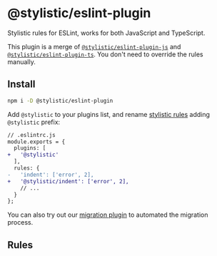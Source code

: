 # @stylistic/eslint-plugin

Stylistic rules for ESLint, works for both JavaScript and TypeScript.

This plugin is a merge of [`@stylistic/eslint-plugin-js`](./js) and [`@stylistic/eslint-plugin-ts`](./ts). You don't need to override the rules manually.

## Install

```sh
npm i -D @stylistic/eslint-plugin
```

Add `@stylistic` to your plugins list, and rename [stylistic rules](#rules) adding `@stylistic` prefix:

```diff
// .eslintrc.js
module.exports = {
  plugins: [
+   '@stylistic'
  ],
  rules: {
-   'indent': ['error', 2],
+   '@stylistic/indent': ['error', 2],
    // ...  
  }
};
```

You can also try out our [migration plugin](/guide/migration) to automated the migration process.

## Rules

<RuleList package="default" />
